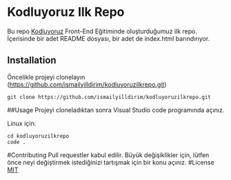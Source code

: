 # Kodluyoruz Ilk Repo
Bu repo [Kodluyoruz](kodluyoruz.org) Front-End Eğitiminde oluşturduğumuz ilk repo. İçerisinde bir adet README dosyası, bir adet de index.html barındırıyor.
## Installation
Öncelikle projeyi clonelayın (https://github.com/ismailyilldirim/kodluyoruzilkrepo.git) 
```
git clone https://github.com/ismailyilldirim/kodluyoruzilkrepo.git
```

##Usage
Projeyi cloneladıktan sonra Visual Studio code programında açınız.

Linux için:
````
cd kodluyoruzilkrepo
code .
````
#Contributing
Pull requestler kabul edilir. Büyük değişiklikler için, lütfen önce neyi değiştirmek istediğinizi tartışmak için bir konu açınız.
#License
[MIT](https://choosealicense.com/licenses/mit/)

